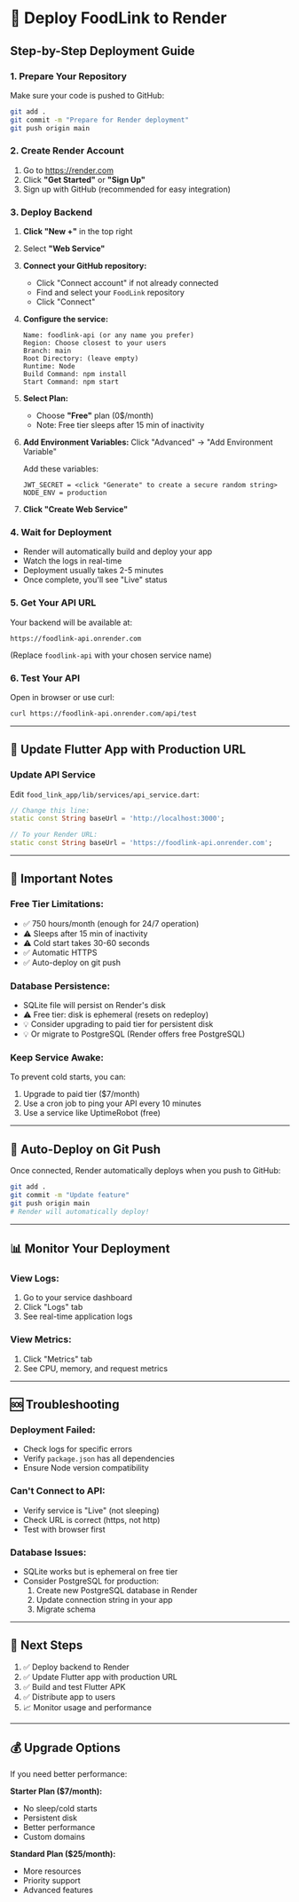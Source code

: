 # 🚀 Deploy FoodLink to Render

## Step-by-Step Deployment Guide

### 1. Prepare Your Repository

Make sure your code is pushed to GitHub:

```bash
git add .
git commit -m "Prepare for Render deployment"
git push origin main
```

### 2. Create Render Account

1. Go to https://render.com
2. Click **"Get Started"** or **"Sign Up"**
3. Sign up with GitHub (recommended for easy integration)

### 3. Deploy Backend

1. **Click "New +"** in the top right
2. Select **"Web Service"**
3. **Connect your GitHub repository:**
   - Click "Connect account" if not already connected
   - Find and select your `FoodLink` repository
   - Click "Connect"

4. **Configure the service:**
   ```
   Name: foodlink-api (or any name you prefer)
   Region: Choose closest to your users
   Branch: main
   Root Directory: (leave empty)
   Runtime: Node
   Build Command: npm install
   Start Command: npm start
   ```

5. **Select Plan:**
   - Choose **"Free"** plan (0$/month)
   - Note: Free tier sleeps after 15 min of inactivity

6. **Add Environment Variables:**
   Click "Advanced" → "Add Environment Variable"
   
   Add these variables:
   ```
   JWT_SECRET = <click "Generate" to create a secure random string>
   NODE_ENV = production
   ```

7. **Click "Create Web Service"**

### 4. Wait for Deployment

- Render will automatically build and deploy your app
- Watch the logs in real-time
- Deployment usually takes 2-5 minutes
- Once complete, you'll see "Live" status

### 5. Get Your API URL

Your backend will be available at:
```
https://foodlink-api.onrender.com
```
(Replace `foodlink-api` with your chosen service name)

### 6. Test Your API

Open in browser or use curl:
```bash
curl https://foodlink-api.onrender.com/api/test
```

---

## 📱 Update Flutter App with Production URL

### Update API Service

Edit `food_link_app/lib/services/api_service.dart`:

```dart
// Change this line:
static const String baseUrl = 'http://localhost:3000';

// To your Render URL:
static const String baseUrl = 'https://foodlink-api.onrender.com';
```

---

## 🔧 Important Notes

### Free Tier Limitations:
- ✅ 750 hours/month (enough for 24/7 operation)
- ⚠️ Sleeps after 15 min of inactivity
- ⚠️ Cold start takes 30-60 seconds
- ✅ Automatic HTTPS
- ✅ Auto-deploy on git push

### Database Persistence:
- SQLite file will persist on Render's disk
- ⚠️ Free tier: disk is ephemeral (resets on redeploy)
- 💡 Consider upgrading to paid tier for persistent disk
- 💡 Or migrate to PostgreSQL (Render offers free PostgreSQL)

### Keep Service Awake:
To prevent cold starts, you can:
1. Upgrade to paid tier ($7/month)
2. Use a cron job to ping your API every 10 minutes
3. Use a service like UptimeRobot (free)

---

## 🔄 Auto-Deploy on Git Push

Once connected, Render automatically deploys when you push to GitHub:

```bash
git add .
git commit -m "Update feature"
git push origin main
# Render will automatically deploy!
```

---

## 📊 Monitor Your Deployment

### View Logs:
1. Go to your service dashboard
2. Click "Logs" tab
3. See real-time application logs

### View Metrics:
1. Click "Metrics" tab
2. See CPU, memory, and request metrics

---

## 🆘 Troubleshooting

### Deployment Failed:
- Check logs for specific errors
- Verify `package.json` has all dependencies
- Ensure Node version compatibility

### Can't Connect to API:
- Verify service is "Live" (not sleeping)
- Check URL is correct (https, not http)
- Test with browser first

### Database Issues:
- SQLite works but is ephemeral on free tier
- Consider PostgreSQL for production:
  1. Create new PostgreSQL database in Render
  2. Update connection string in your app
  3. Migrate schema

---

## 🎉 Next Steps

1. ✅ Deploy backend to Render
2. ✅ Update Flutter app with production URL
3. ✅ Build and test Flutter APK
4. ✅ Distribute app to users
5. 📈 Monitor usage and performance

---

## 💰 Upgrade Options

If you need better performance:

**Starter Plan ($7/month):**
- No sleep/cold starts
- Persistent disk
- Better performance
- Custom domains

**Standard Plan ($25/month):**
- More resources
- Priority support
- Advanced features
